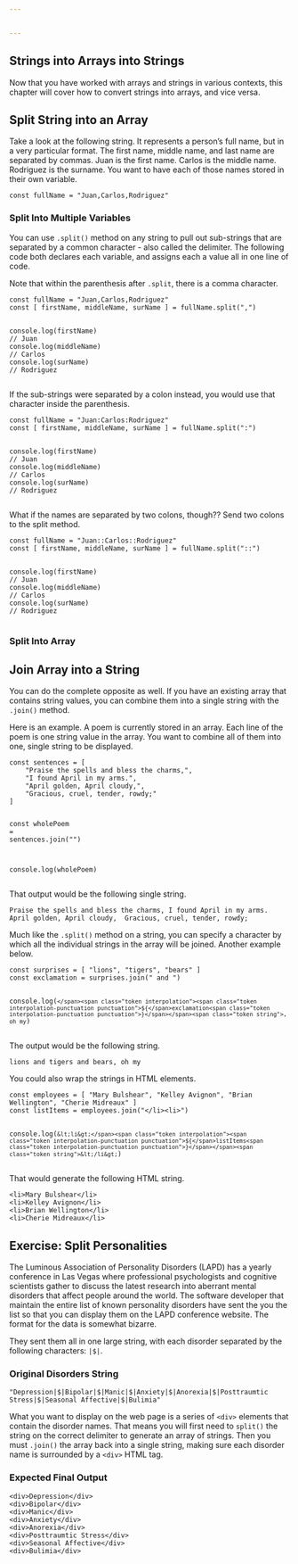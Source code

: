 ```yaml
---


---
```


<h2 id="strings-into-arrays-into-strings">Strings into Arrays into Strings</h2>
<p>Now that you have worked with arrays and strings in various contexts, this chapter will cover how to convert strings into arrays, and vice versa.</p>
<h2 id="split-string-into-an-array">Split String into an Array</h2>
<p>Take a look at the following string. It represents a person’s full name, but in a very particular format. The first name, middle name, and last name are separated by commas. Juan is the first name. Carlos is the middle name. Rodriguez is the surname. You want to have each of those names stored in their own variable.</p>
<pre class=" language-js"><code class="prism  language-js"><span class="token keyword">const</span> fullName <span class="token operator">=</span> <span class="token string">"Juan,Carlos,Rodriguez"</span>
</code></pre>
<h3 id="split-into-multiple-variables">Split Into Multiple Variables</h3>
<p>You can use <code>.split()</code> method on any string to pull out sub-strings that are separated by a common character - also called the delimiter.  The following code both declares each variable, and assigns each a value all in one line of code.</p>
<p>Note that within the parenthesis after <code>.split</code>, there is a comma character.</p>
<pre class=" language-js"><code class="prism  language-js"><span class="token keyword">const</span> fullName <span class="token operator">=</span> <span class="token string">"Juan,Carlos,Rodriguez"</span>
<span class="token keyword">const</span> <span class="token punctuation">[</span> firstName<span class="token punctuation">,</span> middleName<span class="token punctuation">,</span> surName <span class="token punctuation">]</span> <span class="token operator">=</span> fullName<span class="token punctuation">.</span><span class="token function">split</span><span class="token punctuation">(</span><span class="token string">","</span><span class="token punctuation">)</span>

console<span class="token punctuation">.</span><span class="token function">log</span><span class="token punctuation">(</span>firstName<span class="token punctuation">)</span>  <span class="token comment">// Juan</span>
console<span class="token punctuation">.</span><span class="token function">log</span><span class="token punctuation">(</span>middleName<span class="token punctuation">)</span>  <span class="token comment">// Carlos</span>
console<span class="token punctuation">.</span><span class="token function">log</span><span class="token punctuation">(</span>surName<span class="token punctuation">)</span>  <span class="token comment">// Rodriguez</span>
</code></pre>
<p>If the sub-strings were separated by a colon instead, you would use that character inside the parenthesis.</p>
<pre class=" language-js"><code class="prism  language-js"><span class="token keyword">const</span> fullName <span class="token operator">=</span> <span class="token string">"Juan:Carlos:Rodriguez"</span>
<span class="token keyword">const</span> <span class="token punctuation">[</span> firstName<span class="token punctuation">,</span> middleName<span class="token punctuation">,</span> surName <span class="token punctuation">]</span> <span class="token operator">=</span> fullName<span class="token punctuation">.</span><span class="token function">split</span><span class="token punctuation">(</span><span class="token string">":"</span><span class="token punctuation">)</span>

console<span class="token punctuation">.</span><span class="token function">log</span><span class="token punctuation">(</span>firstName<span class="token punctuation">)</span>  <span class="token comment">// Juan</span>
console<span class="token punctuation">.</span><span class="token function">log</span><span class="token punctuation">(</span>middleName<span class="token punctuation">)</span>  <span class="token comment">// Carlos</span>
console<span class="token punctuation">.</span><span class="token function">log</span><span class="token punctuation">(</span>surName<span class="token punctuation">)</span>  <span class="token comment">// Rodriguez</span>
</code></pre>
<p>What if the names are separated by two colons, though?? Send two colons to the split method.</p>
<pre class=" language-js"><code class="prism  language-js"><span class="token keyword">const</span> fullName <span class="token operator">=</span> <span class="token string">"Juan::Carlos::Rodriguez"</span>
<span class="token keyword">const</span> <span class="token punctuation">[</span> firstName<span class="token punctuation">,</span> middleName<span class="token punctuation">,</span> surName <span class="token punctuation">]</span> <span class="token operator">=</span> fullName<span class="token punctuation">.</span><span class="token function">split</span><span class="token punctuation">(</span><span class="token string">"::"</span><span class="token punctuation">)</span>

console<span class="token punctuation">.</span><span class="token function">log</span><span class="token punctuation">(</span>firstName<span class="token punctuation">)</span>  <span class="token comment">// Juan</span>
console<span class="token punctuation">.</span><span class="token function">log</span><span class="token punctuation">(</span>middleName<span class="token punctuation">)</span>  <span class="token comment">// Carlos</span>
console<span class="token punctuation">.</span><span class="token function">log</span><span class="token punctuation">(</span>surName<span class="token punctuation">)</span>  <span class="token comment">// Rodriguez</span>
</code></pre>
<h3 id="split-into-array">Split Into Array</h3>
<h2 id="join-array-into-a-string">Join Array into a String</h2>
<p>You can do the complete opposite as well. If you have an existing array that contains string values, you can combine them into a single string with the <code>.join()</code> method.</p>
<p>Here is an example. A poem is currently stored in an array. Each line of the poem is one string value in the array. You want to combine all of them into one, single string to be displayed.</p>
<pre class=" language-js"><code class="prism  language-js"><span class="token keyword">const</span> sentences <span class="token operator">=</span> <span class="token punctuation">[</span>
	<span class="token string">"Praise the spells and bless the charms,"</span><span class="token punctuation">,</span>
	<span class="token string">"I found April in my arms."</span><span class="token punctuation">,</span>
	<span class="token string">"April golden, April cloudy,"</span><span class="token punctuation">,</span>
	<span class="token string">"Gracious, cruel, tender, rowdy;"</span>
<span class="token punctuation">]</span>

<span class="token keyword">const</span> wholePoem <span class="token operator">=</span> sentences<span class="token punctuation">.</span><span class="token function">join</span><span class="token punctuation">(</span><span class="token string">""</span><span class="token punctuation">)</span>

console<span class="token punctuation">.</span><span class="token function">log</span><span class="token punctuation">(</span>wholePoem<span class="token punctuation">)</span>
</code></pre>
<p>That output would be the following single string.</p>
<pre class=" language-html"><code class="prism  language-html">Praise the spells and bless the charms, I found April in my arms. April golden, April cloudy,  Gracious, cruel, tender, rowdy;
</code></pre>
<p>Much like the <code>.split()</code> method on a string, you can specify a character by which all the individual strings in the array will be joined. Another example below.</p>
<pre class=" language-js"><code class="prism  language-js"><span class="token keyword">const</span> surprises <span class="token operator">=</span> <span class="token punctuation">[</span> <span class="token string">"lions"</span><span class="token punctuation">,</span> <span class="token string">"tigers"</span><span class="token punctuation">,</span> <span class="token string">"bears"</span> <span class="token punctuation">]</span>
<span class="token keyword">const</span> exclamation <span class="token operator">=</span> surprises<span class="token punctuation">.</span><span class="token function">join</span><span class="token punctuation">(</span><span class="token string">" and "</span><span class="token punctuation">)</span>

console<span class="token punctuation">.</span><span class="token function">log</span><span class="token punctuation">(</span><span class="token template-string"><span class="token string">`</span><span class="token interpolation"><span class="token interpolation-punctuation punctuation">${</span>exclamation<span class="token interpolation-punctuation punctuation">}</span></span><span class="token string">, oh my`</span></span><span class="token punctuation">)</span>
</code></pre>
<p>The output would be the following string.</p>
<pre class=" language-html"><code class="prism  language-html">lions and tigers and bears, oh my
</code></pre>
<p>You could also wrap the strings in HTML elements.</p>
<pre class=" language-js"><code class="prism  language-js"><span class="token keyword">const</span> employees <span class="token operator">=</span> <span class="token punctuation">[</span> <span class="token string">"Mary Bulshear"</span><span class="token punctuation">,</span> <span class="token string">"Kelley Avignon"</span><span class="token punctuation">,</span> <span class="token string">"Brian Wellington"</span><span class="token punctuation">,</span> <span class="token string">"Cherie Midreaux"</span> <span class="token punctuation">]</span>
<span class="token keyword">const</span> listItems <span class="token operator">=</span> employees<span class="token punctuation">.</span><span class="token function">join</span><span class="token punctuation">(</span><span class="token string">"&lt;/li&gt;&lt;li&gt;"</span><span class="token punctuation">)</span>

console<span class="token punctuation">.</span><span class="token function">log</span><span class="token punctuation">(</span><span class="token template-string"><span class="token string">`&lt;li&gt;</span><span class="token interpolation"><span class="token interpolation-punctuation punctuation">${</span>listItems<span class="token interpolation-punctuation punctuation">}</span></span><span class="token string">&lt;/li&gt;`</span></span><span class="token punctuation">)</span>
</code></pre>
<p>That would generate the following HTML string.</p>
<pre><code>&lt;li&gt;Mary Bulshear&lt;/li&gt;
&lt;li&gt;Kelley Avignon&lt;/li&gt;
&lt;li&gt;Brian Wellington&lt;/li&gt;
&lt;li&gt;Cherie Midreaux&lt;/li&gt;
</code></pre>
<h2 id="exercise-split-personalities">Exercise: Split Personalities</h2>
<p>The Luminous Association of Personality Disorders (LAPD) has a yearly conference in Las Vegas where professional psychologists and cognitive scientists gather to discuss the latest research into aberrant mental disorders that affect people around the world. The software developer that maintain the entire list of known personality disorders have sent the you the list so that you can display them on the LAPD conference website. The format for the data is somewhat bizarre.</p>
<p>They sent them all in one large string, with each disorder separated by the following characters: <code>|$|</code>.</p>
<h3 id="original-disorders-string">Original Disorders String</h3>
<pre class=" language-js"><code class="prism  language-js"><span class="token string">"Depression|$|Bipolar|$|Manic|$|Anxiety|$|Anorexia|$|Posttraumtic Stress|$|Seasonal Affective|$|Bulimia"</span>
</code></pre>
<p>What you want to display on the web page is a series of <code>&lt;div&gt;</code> elements that contain the disorder names. That means you will first need to <code>split()</code> the string on the correct delimiter to generate an array of strings. Then you must <code>.join()</code> the array back into a single string, making sure each disorder name is surrounded by a <code>&lt;div&gt;</code> HTML tag.</p>
<h3 id="expected-final-output">Expected Final Output</h3>
<pre class=" language-html"><code class="prism  language-html"><span class="token tag"><span class="token tag"><span class="token punctuation">&lt;</span>div</span><span class="token punctuation">&gt;</span></span>Depression<span class="token tag"><span class="token tag"><span class="token punctuation">&lt;/</span>div</span><span class="token punctuation">&gt;</span></span>
<span class="token tag"><span class="token tag"><span class="token punctuation">&lt;</span>div</span><span class="token punctuation">&gt;</span></span>Bipolar<span class="token tag"><span class="token tag"><span class="token punctuation">&lt;/</span>div</span><span class="token punctuation">&gt;</span></span>
<span class="token tag"><span class="token tag"><span class="token punctuation">&lt;</span>div</span><span class="token punctuation">&gt;</span></span>Manic<span class="token tag"><span class="token tag"><span class="token punctuation">&lt;/</span>div</span><span class="token punctuation">&gt;</span></span>
<span class="token tag"><span class="token tag"><span class="token punctuation">&lt;</span>div</span><span class="token punctuation">&gt;</span></span>Anxiety<span class="token tag"><span class="token tag"><span class="token punctuation">&lt;/</span>div</span><span class="token punctuation">&gt;</span></span>
<span class="token tag"><span class="token tag"><span class="token punctuation">&lt;</span>div</span><span class="token punctuation">&gt;</span></span>Anorexia<span class="token tag"><span class="token tag"><span class="token punctuation">&lt;/</span>div</span><span class="token punctuation">&gt;</span></span>
<span class="token tag"><span class="token tag"><span class="token punctuation">&lt;</span>div</span><span class="token punctuation">&gt;</span></span>Posttraumtic Stress<span class="token tag"><span class="token tag"><span class="token punctuation">&lt;/</span>div</span><span class="token punctuation">&gt;</span></span>
<span class="token tag"><span class="token tag"><span class="token punctuation">&lt;</span>div</span><span class="token punctuation">&gt;</span></span>Seasonal Affective<span class="token tag"><span class="token tag"><span class="token punctuation">&lt;/</span>div</span><span class="token punctuation">&gt;</span></span>
<span class="token tag"><span class="token tag"><span class="token punctuation">&lt;</span>div</span><span class="token punctuation">&gt;</span></span>Bulimia<span class="token tag"><span class="token tag"><span class="token punctuation">&lt;/</span>div</span><span class="token punctuation">&gt;</span></span>
</code></pre>


